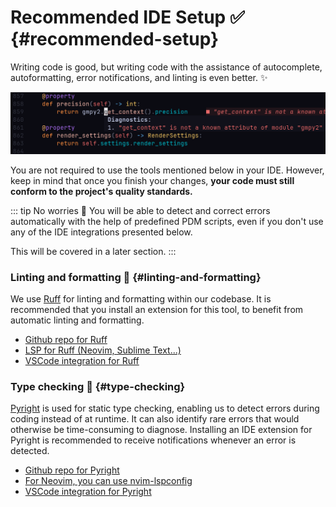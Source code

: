 # Recommended IDE Setup ✅ {#recommended-setup}

Writing code is good, but writing code with the assistance of autocomplete, 
autoformatting, error notifications, and linting is even better. ✨

![Example of type checking integration](./assets/type-checking.png)

You are not required to use the tools mentioned below in your IDE. 
However, keep in mind that once you finish your changes, 
**your code must still conform to the project's quality standards.**

::: tip No worries 💫
You will be able to detect and correct errors automatically with the help of predefined PDM scripts, 
even if you don't use any of the IDE integrations presented below.

This will be covered in a later section.
:::


### Linting and formatting 🦀 {#linting-and-formatting}

We use [Ruff](https://docs.astral.sh/ruff/) for linting and formatting within our codebase.
It is recommended that you install an extension for this tool, to benefit from automatic linting and formatting.

- [Github repo for Ruff](https://github.com/astral-sh/ruff)
- [LSP for Ruff (Neovim, Sublime Text...)](https://github.com/astral-sh/ruff-lsp)
- [VSCode integration for Ruff](https://marketplace.visualstudio.com/items?itemName=charliermarsh.ruff)

### Type checking 👮 {#type-checking}

[Pyright](https://github.com/microsoft/pyright) is used for static type checking,
enabling us to detect errors during coding instead of at runtime. 
It can also identify rare errors that would otherwise be time-consuming to diagnose. 
Installing an IDE extension for Pyright is recommended to receive notifications whenever an error is detected.

- [Github repo for Pyright](https://github.com/microsoft/pyright)
- [For Neovim, you can use nvim-lspconfig](https://github.com/neovim/nvim-lspconfig)
- [VSCode integration for Pyright](https://marketplace.visualstudio.com/items?itemName=ms-pyright.pyright)
